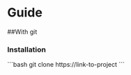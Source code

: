<h1>Guide</h1>
<u></u>
##With git
<h3>Installation</h3>
```bash
  git clone https://link-to-project
```
